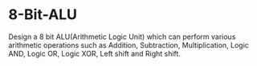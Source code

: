 # 8-Bit-ALU
Design a 8 bit ALU(Arithmetic Logic Unit) which can perform various arithmetic operations such as Addition, Subtraction, Multiplication, Logic AND, Logic OR, Logic XOR, Left shift and Right shift.
